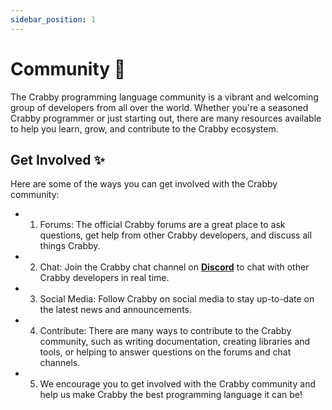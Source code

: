 ```yaml
---
sidebar_position: 1
---
```


# Community 👋

The Crabby programming language community is a vibrant and welcoming group of developers from all over the world. Whether you're a seasoned Crabby programmer or just starting out, there are many resources available to help you learn, grow, and contribute to the Crabby ecosystem.

## Get Involved ✨

Here are some of the ways you can get involved with the Crabby community:

* 1. Forums: The official Crabby forums are a great place to ask questions, get help from other Crabby developers, and discuss all things Crabby.

* 2. Chat: Join the Crabby chat channel on **[Discord](https://discord.gg/r7zMpfGm)** to chat with other Crabby developers in real time.

* 3. Social Media: Follow Crabby on social media to stay up-to-date on the latest news and announcements.

* 4. Contribute: There are many ways to contribute to the Crabby community, such as writing documentation, creating libraries and tools, or helping to answer questions on the forums and chat channels.

* 5. We encourage you to get involved with the Crabby community and help us make Crabby the best programming language it can be!
